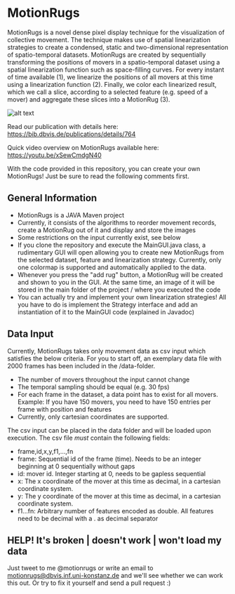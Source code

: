 # MotionRugs

MotionRugs is a novel dense pixel display technique for the visualization of collective movement. The technique makes use of spatial linearization strategies to create a condensed, static and two-dimensional representation of spatio-temporal datasets. MotionRugs are created by sequentially transforming the positions of movers in a spatio-temporal dataset using a spatial linearization function such as space-filling curves. For every instant of time available (1), we linearize the positions of all movers at this time using a linearization function (2). Finally, we color each linearized result, which we call a slice, according to a selected feature (e.g. speed of a mover) and aggregate these slices into a MotionRug (3).

![alt text](https://i.lensdump.com/i/A1Z6VK.png)

Read our publication with details here: https://bib.dbvis.de/publications/details/764

Quick video overview on MotionRugs available here: https://youtu.be/xSewCmdgN40

With the code provided in this repository, you can create your own MotionRugs! Just be sure to read the following comments first.

## General Information

* MotionRugs is a JAVA Maven project
* Currently, it consists of the algorithms to reorder movement records, create a MotionRug out of it and display and store the images 
* Some restrictions on the input currently exist, see below
* If you clone the repository and execute the MainGUI.java class, a rudimentary GUI will open allowing you to create new MotionRugs from the selected dataset, feature and linearization strategy. Currently, only one colormap is supported and automatically applied to the data. 
* Whenever you press the "add rug" button, a MotionRug will be created and shown to you in the GUI. At the same time, an image of it will be stored in the main folder of the project / where you executed the code 
* You can actually try and implement your own linearization strategies! All you have to do is implement the Strategy interface and add an instantiation of it to the MainGUI code (explained in Javadoc)

## Data Input
Currently, MotionRugs takes only movement data as csv input which satisfies the below criteria. For you to start off, an exemplary data file with 2000 frames has been included in the /data-folder.
* The number of movers throughout the input cannot change
* The temporal sampling should be equal (e.g. 30 fps)
* For each frame in the dataset, a data point has to exist for all movers. Example: If you have 150 movers, you need to have 150 entries per frame with position and features
* Currently, only cartesian coordinates are supported. 

The csv input can be placed in the data folder and will be loaded upon execution. The csv file *must* contain the following fields: 

* frame,id,x,y,f1,...,fn
* frame: Sequential id of the frame (time). Needs to be an integer beginning at 0 sequentially without gaps
* id: mover id. Integer starting at 0, needs to be gapless sequential
* x: The x coordinate of the mover at this time as decimal, in a cartesian coordinate system.
* y: The y coordinate of the mover at this time as decimal, in a cartesian coordinate system.
* f1...fn: Arbitrary number of features encoded as double. All features need to be decimal with a . as decimal separator

## HELP! It's broken | doesn't work | won't load my data

Just tweet to me @motionrugs or write an email to motionrugs@dbvis.inf.uni-konstanz.de and we'll see whether we can work this out. Or try to fix it yourself and send a pull request :) 

